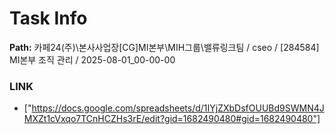 # Task Info

**Path:** 카페24(주)\본사사업장\[CG]MI본부\MIH그룹\밸류링크팀 / cseo / [284584] MI본부 조직 관리 / 2025-08-01_00-00-00

### LINK
- ["https://docs.google.com/spreadsheets/d/1IYjZXbDsfOUUBd9SWMN4JMXZt1cVxqo7TCnHCZHs3rE/edit?gid=1682490480#gid=1682490480"]


